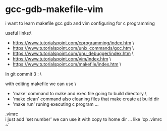 # gcc-gdb-makefile-vim
i want to learn makefile gcc gdb and vim configuring for c programming

useful links:\
- https://www.tutorialspoint.com/cprogramming/index.htm \
- https://www.tutorialspoint.com/unix_commands/gcc.htm \ 
- https://www.tutorialspoint.com/gnu_debugger/index.htm \
- https://www.tutorialspoint.com/vim/index.htm \ 
- https://www.tutorialspoint.com/makefile/index.htm \ 


In git commit 3 : \

with editing makefile we can use \ 
- 'make' command to make and exec file going to build directory \
- 'make clean' command also cleaning files that make create at build dir 
- 'make run' runing executing c program  ...  
      
.vimrc  
i just  add 'set number' we can use it with copy to home dir ... like  'cp .vimrc ~'

 

